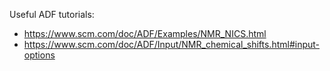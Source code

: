 Useful ADF tutorials:
* https://www.scm.com/doc/ADF/Examples/NMR_NICS.html
* https://www.scm.com/doc/ADF/Input/NMR_chemical_shifts.html#input-options 

